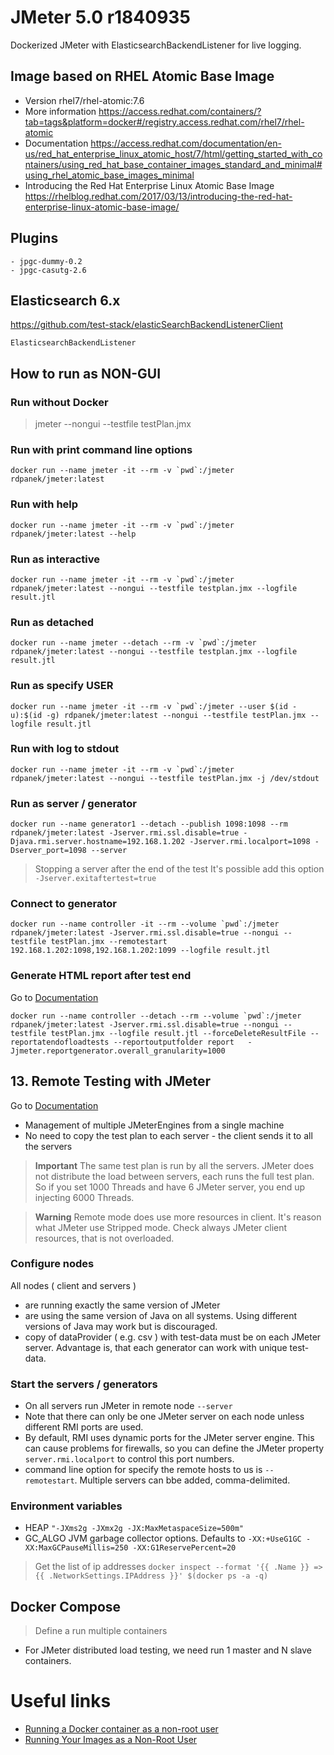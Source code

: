 # JMeter 5.0 r1840935
Dockerized JMeter with ElasticsearchBackendListener for live logging.

## Image based on RHEL Atomic Base Image
- Version rhel7/rhel-atomic:7.6
- More information https://access.redhat.com/containers/?tab=tags&platform=docker#/registry.access.redhat.com/rhel7/rhel-atomic
- Documentation https://access.redhat.com/documentation/en-us/red_hat_enterprise_linux_atomic_host/7/html/getting_started_with_containers/using_red_hat_base_container_images_standard_and_minimal#using_rhel_atomic_base_images_minimal
- Introducing the Red Hat Enterprise Linux Atomic Base Image https://rhelblog.redhat.com/2017/03/13/introducing-the-red-hat-enterprise-linux-atomic-base-image/

## Plugins
```
- jpgc-dummy-0.2
- jpgc-casutg-2.6
```

## Elasticsearch 6.x
https://github.com/test-stack/elasticSearchBackendListenerClient
```
ElasticsearchBackendListener
```

## How to run as NON-GUI
### Run without Docker
> jmeter --nongui --testfile testPlan.jmx

### Run with print command line options
```
docker run --name jmeter -it --rm -v `pwd`:/jmeter rdpanek/jmeter:latest
```

### Run with help
```
docker run --name jmeter -it --rm -v `pwd`:/jmeter rdpanek/jmeter:latest --help
```

### Run as interactive
```
docker run --name jmeter -it --rm -v `pwd`:/jmeter rdpanek/jmeter:latest --nongui --testfile testplan.jmx --logfile result.jtl
```
### Run as detached
```
docker run --name jmeter --detach --rm -v `pwd`:/jmeter rdpanek/jmeter:latest --nongui --testfile testplan.jmx --logfile result.jtl
```

### Run as specify USER
```
docker run --name jmeter -it --rm -v `pwd`:/jmeter --user $(id -u):$(id -g) rdpanek/jmeter:latest --nongui --testfile testPlan.jmx --logfile result.jtl
```

### Run with log to stdout
```
docker run --name jmeter -it --rm -v `pwd`:/jmeter rdpanek/jmeter:latest --nongui --testfile testPlan.jmx -j /dev/stdout
```

### Run as server / generator
```
docker run --name generator1 --detach --publish 1098:1098 --rm rdpanek/jmeter:latest -Jserver.rmi.ssl.disable=true -Djava.rmi.server.hostname=192.168.1.202 -Jserver.rmi.localport=1098 -Dserver_port=1098 --server
```
>Stopping a server after the end of the test It's possible add this option
`-Jserver.exitaftertest=true`
### Connect to generator
```
docker run --name controller -it --rm --volume `pwd`:/jmeter rdpanek/jmeter:latest -Jserver.rmi.ssl.disable=true --nongui --testfile testPlan.jmx --remotestart 192.168.1.202:1098,192.168.1.202:1099 --logfile result.jtl
```

### Generate HTML report after test end
Go to [Documentation](https://jmeter.apache.org/usermanual/generating-dashboard.html)
```
docker run --name controller --detach --rm --volume `pwd`:/jmeter rdpanek/jmeter:latest -Jserver.rmi.ssl.disable=true --nongui --testfile testPlan.jmx --logfile result.jtl --forceDeleteResultFile --reportatendofloadtests --reportoutputfolder report   -Jjmeter.reportgenerator.overall_granularity=1000
```

## 13. Remote Testing with JMeter
Go to [Documentation](https://jmeter.apache.org/usermanual/remote-test.html)
- Management of multiple JMeterEngines from a single machine
- No need to copy the test plan to each server - the client sends it to all the servers

> **Important** The same test plan is run by all the servers. JMeter does not distribute the load between servers, each runs the full test plan. So if you set 1000 Threads and have 6 JMeter server, you end up injecting 6000 Threads.

> **Warning** Remote mode does use more resources in client. It's reason what JMeter use Stripped mode. Check always JMeter client resources, that is not overloaded.

### Configure nodes

All nodes ( client and servers )
- are running exactly the same version of JMeter
- are using the same version of Java on all systems. Using different versions of Java may work but is discouraged.
- copy of dataProvider ( e.g. csv ) with test-data must be on each JMeter server.
Advantage is, that each generator can work with unique test-data.

### Start the servers / generators

- On all servers run JMeter in remote node `--server`
- Note that there can only be one JMeter server on each node unless different RMI ports are used.
- By default, RMI uses dynamic ports for the JMeter server engine. This can cause problems for firewalls, so you can define the JMeter property `server.rmi.localport` to control this port numbers.
- command line option for specify the remote hosts to us is `--remotestart`. Multiple servers can bbe added, comma-delimited.

### Environment variables
- HEAP `"-JXms2g -JXmx2g -JX:MaxMetaspaceSize=500m"`
- GC_ALGO
JVM garbage collector options. Defaults to `-XX:+UseG1GC -XX:MaxGCPauseMillis=250 -XX:G1ReservePercent=20`

> Get the list of ip addresses `docker inspect --format '{{ .Name }} => {{ .NetworkSettings.IPAddress }}' $(docker ps -a -q)`

## Docker Compose
> Define a run multiple containers

- For JMeter distributed load testing, we need run 1 master and N slave containers.

# Useful links

- [Running a Docker container as a non-root user](https://medium.com/redbubble/running-a-docker-container-as-a-non-root-user-7d2e00f8ee15)
- [Running Your Images as a Non-Root User](https://github.com/openshift-evangelists/openshift-workshops/blob/master/modules/run-as-non-root.adoc)
